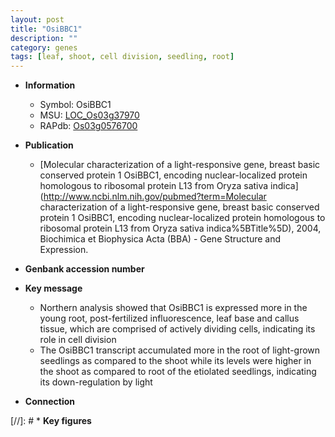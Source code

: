 ```yaml
---
layout: post
title: "OsiBBC1"
description: ""
category: genes
tags: [leaf, shoot, cell division, seedling, root]
---
```


* **Information**  
    + Symbol: OsiBBC1  
    + MSU: [LOC_Os03g37970](http://rice.uga.edu/cgi-bin/ORF_infopage.cgi?orf=LOC_Os03g37970)  
    + RAPdb: [Os03g0576700](http://rapdb.dna.affrc.go.jp/viewer/gbrowse_details/irgsp1?name=Os03g0576700)  

* **Publication**  
    + [Molecular characterization of a light-responsive gene, breast basic conserved protein 1 OsiBBC1, encoding nuclear-localized protein homologous to ribosomal protein L13 from Oryza sativa indica](http://www.ncbi.nlm.nih.gov/pubmed?term=Molecular characterization of a light-responsive gene, breast basic conserved protein 1 OsiBBC1, encoding nuclear-localized protein homologous to ribosomal protein L13 from Oryza sativa indica%5BTitle%5D), 2004, Biochimica et Biophysica Acta (BBA) - Gene Structure and Expression.

* **Genbank accession number**  

* **Key message**  
    + Northern analysis showed that OsiBBC1 is expressed more in the young root, post-fertilized influorescence, leaf base and callus tissue, which are comprised of actively dividing cells, indicating its role in cell division
    + The OsiBBC1 transcript accumulated more in the root of light-grown seedlings as compared to the shoot while its levels were higher in the shoot as compared to root of the etiolated seedlings, indicating its down-regulation by light

* **Connection**  

[//]: # * **Key figures**  


